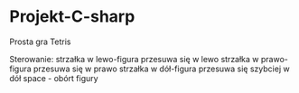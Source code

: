 # Projekt-C-sharp

Prosta gra Tetris 

Sterowanie:
strzałka w lewo-figura przesuwa się w lewo
strzałka w prawo-figura przesuwa się w prawo
strzałka w dół-figura przesuwa się szybciej w dół
space - obórt figury
